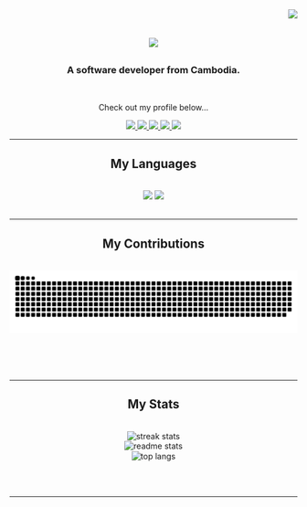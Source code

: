 <img align="right" src="https://visitor-badge.laobi.icu/badge?page_id=salesp07.salesp07" />

<h1 align="center">
    <img src="https://readme-typing-svg.herokuapp.com/?font=Righteous&size=35&center=true&vCenter=true&width=500&height=70&duration=4000&lines=Hi+From+Me+👋;+I'm+Sokla+Lor+!;You+can+call+me+CoreLaZz;" />
</h1>

<h3 align="center">A software developer from Cambodia.</h3>

<br/>

<div align="center">
 
 Check out my profile below...

 </div>
 
<div align="center"> 
  <a href="mailto:soklalor007@gmail.com" target="_blank">
    <img src="https://img.shields.io/badge/Gmail-333333?style=for-the-badge&logo=gmail&logoColor=red" />
  </a>
    <a href="https://m.facebook.com/lorsokla"  target="_blank">
    <img src="https://img.shields.io/badge/facebook-f3233f?style=for-the-badge&logo=facebook&logoColor=white" />
  </a>
  <a href="https://linkedin.com/in/soklalor" target="_blank">
    <img src="https://img.shields.io/badge/LinkedIn-0077B5?style=for-the-badge&logo=linkedin&logoColor=white" target="_blank" />
  </a>
  <a href="[https://corelazz.github.io](https://github.com/CoreLaZz)" target="_blank">
     <img src="https://img.shields.io/badge/Github-f1f1f1?style=for-the-badge&logo=github&logoColor=black" target="_blank" /> <!-- sqlite, safari, google-chrome are other good icon options -->
  </a>
    <a href="https://www.soklalor.me/" target="_blank">
     <img src="https://img.shields.io/badge/My Portfolio-FF5722?style=for-the-badge&logo=porfolio&logoColor=white" target="_blank" /> <!-- sqlite, safari, google-chrome are other good icon options -->
  </a>
</div>

 <hr/>
 
<h2 align="center">My Languages</h2>
<br/>
<div align="center">
    <img src="https://skillicons.dev/icons?i=react,bootstrap,mui,html,css,vscode,github,figma,tailwind,git,laravel" />
    <img src="https://skillicons.dev/icons?i=nodejs,python,javascript,typescript,express,firebase,mongodb,c,java,nextjs,mysql" /><br>
</div>

<br/>
<hr/>

<div align="center">
  <h2> My Contributions </h2>
  <br>
  <img alt="snake eating my contributions" src="https://raw.githubusercontent.com/salesp07/salesp07/output/github-contribution-grid-snake.svg" />
  
  <br/><br/><br/>
</div>

<hr/>

<h2 align="center">My Stats </h2>
<br>
<div align=center>
  <img width=400  src="https://github-readme-streak-stats-salesp07.vercel.app/?user=salesp07&count_private=true&theme=react&border_radius=10" alt="streak stats"/> <br/>
  <img width=400 src="https://github-readme-stats-salesp07.vercel.app/api?username=salesp07&count_private=true&show_icons=true&theme=react&rank_icon=github&border_radius=10" alt="readme stats" />
  <br/>
  <img width=400 align="center" src="https://github-readme-stats-salesp07.vercel.app/api/top-langs/?username=salesp07&hide=HTML&langs_count=8&layout=compact&theme=react&border_radius=10&size_weight=0.5&count_weight=0.5&exclude_repo=github-readme-stats" alt="top langs" />
</div>

<br/><br/>

<hr/>

<br/>


<br/>
